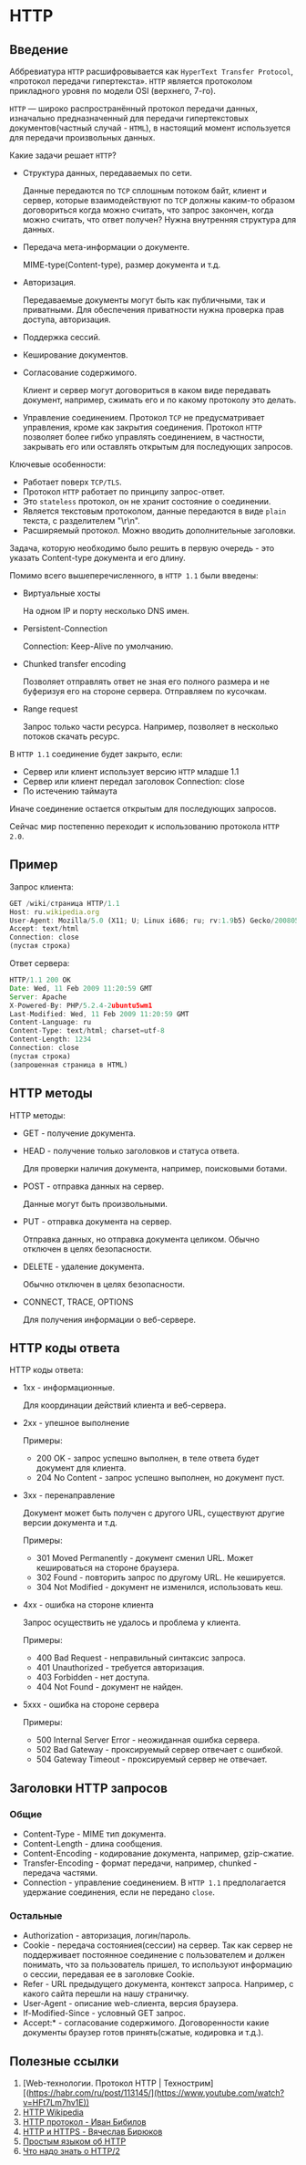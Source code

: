 # HTTP

## Введение

Аббревиатура `HTTP` расшифровывается как `HyperText Transfer Protocol`, «протокол передачи гипертекста». `HTTP` является протоколом прикладного уровня по модели OSI (верхнего, 7-го).

`HTTP` — широко распространённый протокол передачи данных, изначально предназначенный для передачи гипертекстовых документов(частный случай - `HTML`), в настоящий момент используется для передачи произвольных данных.

Какие задачи решает `HTTP`?

* Структура данных, передаваемых по сети.
  
  Данные передаются по `TCP` сплошным потоком байт, клиент и сервер, которые взаимодействуют по `TCP` должны каким-то образом договориться когда можно считать, что запрос закончен, когда можно считать, что ответ получен? Нужна внутренняя структура для данных.

* Передача мета-информации о документе.

    MIME-type(Content-type), размер документа и т.д.

* Авторизация.
    
    Передаваемые документы могут быть как публичными, так и приватными. Для обеспечения приватности нужна проверка прав доступа, авторизация.

* Поддержка сессий.
* Кеширование документов.
* Согласование содержимого.
  
  Клиент и сервер могут договориться в каком виде передавать документ, например, сжимать его и по какому протоколу это делать.
* Управление соединением.
    Протокол `TCP` не предусматривает управления, кроме как закрытия соединения. Протокол `HTTP` позволяет более гибко управлять соединением, в частности, закрывать его или оставлять открытым для последующих запросов.

Ключевые особенности:

* Работает поверх `TCP/TLS`.
* Протокол `HTTP` работает по принципу запрос-ответ.
* Это `stateless` протокол, он не хранит состояние о соединении.
* Является текстовым протоколом, данные передаются в виде `plain` текста, с разделителем "\r\n".
* Расширяемый протокол. Можно вводить дополнительные заголовки.

Задача, которую необходимо было решить в первую очередь - это указать Content-type документа и его длину.

Помимо всего вышеперечисленного, в `HTTP 1.1` были введены:

* Виртуальные хосты
  
  На одном IP и порту несколько DNS имен.

* Persistent-Connection
    
    Connection: Keep-Alive по умолчанию.

* Chunked transfer encoding
  
    Позволяет отправлять ответ не зная его полного размера и не буферизуя его на стороне сервера.
    Отправляем по кусочкам.

* Range request
  
  Запрос только части ресурса. Например, позволяет в несколько потоков скачать ресурс.

В `HTTP 1.1` соединение будет закрыто, если:

* Сервер или клиент использует версию `HTTP` младше 1.1
* Сервер или клиент передал заголовок Connection: close
* По истечению таймаута

Иначе соединение остается открытым для последующих запросов.

Сейчас мир постепенно переходит к использованию протокола `HTTP 2.0`.

## Пример

Запрос клиента:

```javascript
GET /wiki/страница HTTP/1.1
Host: ru.wikipedia.org
User-Agent: Mozilla/5.0 (X11; U; Linux i686; ru; rv:1.9b5) Gecko/2008050509 Firefox/3.0b5
Accept: text/html
Connection: close
(пустая строка)  
```

Ответ сервера:

```javascript
HTTP/1.1 200 OK
Date: Wed, 11 Feb 2009 11:20:59 GMT
Server: Apache
X-Powered-By: PHP/5.2.4-2ubuntu5wm1
Last-Modified: Wed, 11 Feb 2009 11:20:59 GMT
Content-Language: ru
Content-Type: text/html; charset=utf-8
Content-Length: 1234
Connection: close
(пустая строка)
(запрошенная страница в HTML)
```

## HTTP методы

HTTP методы:

* GET - получение документа.
* HEAD - получение только заголовков и статуса ответа.
  
    Для проверки наличия документа, например, поисковыми ботами.

* POST - отправка данных на сервер.

    Данные могут быть произвольными.

* PUT - отправка документа на сервер.
  
  Отправка данных, но отправка документа целиком. Обычно отключен в целях безопасности.
* DELETE - удаление документа.
  
  Обычно отключен в целях безопасности.
* CONNECT, TRACE, OPTIONS

    Для получения информации о веб-сервере.


## HTTP коды ответа

HTTP коды ответа:

* 1xx - информационные.

    Для координации действий клиента и веб-сервера.

* 2xx - упешное выполнение
  
  Примеры: 
   * 200 OK - запрос успешно выполнен, в теле ответа будет документ для клиента.
   * 204 No Content - запрос успешно выполнен, но документ пуст.


* 3xx - перенаправление
  
    Документ может быть получен с другого URL, существуют другие версии документа и т.д.

    Примеры:
    * 301 Moved Permanently - документ сменил URL. Может кешироваться на стороне браузера.
    * 302 Found - повторить запрос по другому URL. Не кешируется.
    * 304 Not Modified - документ не изменился, использовать кеш.

* 4xx - ошибка на стороне клиента
  
  Запрос осуществить не удалось и проблема у клиента.
  
  Примеры:
    * 400 Bad Request - неправильный синтаксис запроса.
    * 401 Unauthorized - требуется авторизация.
    * 403 Forbidden - нет доступа.
    * 404 Not Found - документ не найден.
  
* 5xxx - ошибка на стороне сервера

  Примеры:
    * 500 Internal Server Error - неожиданная ошибка сервера.
    * 502 Bad Gateway - проксируемый сервер отвечает с ошибкой.
    * 504 Gateway Timeout - проксируемый сервер не отвечает.

## Заголовки HTTP запросов

### Общие

* Content-Type - MIME тип документа.
* Content-Length - длина сообщения.
* Content-Encoding - кодирование документа, например, gzip-сжатие.
* Transfer-Encoding - формат передачи, например, chunked - передача частями.
* Connection - управление соединением. В `HTTP 1.1` предполагается удержание соединения, если не передано `close`.

### Остальные

* Authorization - авторизация, логин/пароль.
* Cookie - передача состояниея(сессии) на сервер. Так как сервер не поддерживает постоянное соединение с пользователем и должен понимать, что за пользователь пришел, то используют информацию о сессии, передавая ее в заголовке Cookie.
* Refer - URL предыдущего документа, контекст запроса. Например, с какого сайта перешли на нашу страничку.
* User-Agent - описание web-слиента, версия браузера.
* If-Modified-Since - условный GET запрос.
* Accept:* - согласование содержимого. Договоренности какие документы браузер готов принять(сжатые, кодировка и т.д.).

## Полезные ссылки

1. [Web-технологии. Протокол HTTP | Технострим][(https://habr.com/ru/post/113145/](https://www.youtube.com/watch?v=HFt7Lm7hv1E))
2. [HTTP Wikipedia](https://ru.wikipedia.org/wiki/HTTP)
3. [HTTP протокол - Иван Бибилов](https://www.youtube.com/watch?v=yUHlrabtEaU)
4. [HTTP и HTTPS - Вячеслав Бирюков](https://www.youtube.com/watch?v=WNVcwW7mC34&t=1550s)
5. [Простым языком об HTTP](https://habr.com/ru/post/215117/)
6. [Что надо знать о HTTP/2](https://www.youtube.com/watch?v=4yyhqMh9FcY)